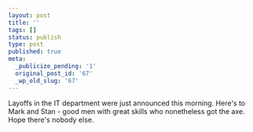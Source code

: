 ```yaml
---
layout: post
title: ''
tags: []
status: publish
type: post
published: true
meta:
  _publicize_pending: '1'
  original_post_id: '67'
  _wp_old_slug: '67'
---
```

Layoffs in the IT department were just announced this morning.  Here's to Mark and Stan - good men with great skills who nonetheless got the axe.  Hope there's nobody else.
